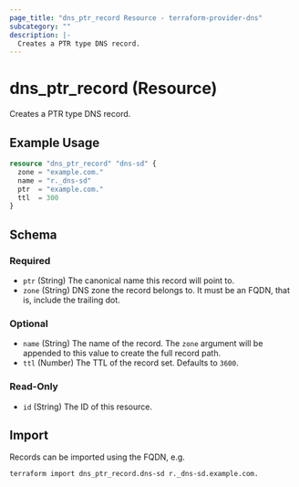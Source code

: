```yaml
---
page_title: "dns_ptr_record Resource - terraform-provider-dns"
subcategory: ""
description: |-
  Creates a PTR type DNS record.
---
```


# dns_ptr_record (Resource)

Creates a PTR type DNS record.

## Example Usage

```terraform
resource "dns_ptr_record" "dns-sd" {
  zone = "example.com."
  name = "r._dns-sd"
  ptr  = "example.com."
  ttl  = 300
}
```

<!-- schema generated by tfplugindocs -->
## Schema

### Required

- `ptr` (String) The canonical name this record will point to.
- `zone` (String) DNS zone the record belongs to. It must be an FQDN, that is, include the trailing dot.

### Optional

- `name` (String) The name of the record. The `zone` argument will be appended to this value to create the full record path.
- `ttl` (Number) The TTL of the record set. Defaults to `3600`.

### Read-Only

- `id` (String) The ID of this resource.

## Import

Records can be imported using the FQDN, e.g.

```shell
terraform import dns_ptr_record.dns-sd r._dns-sd.example.com.
```

